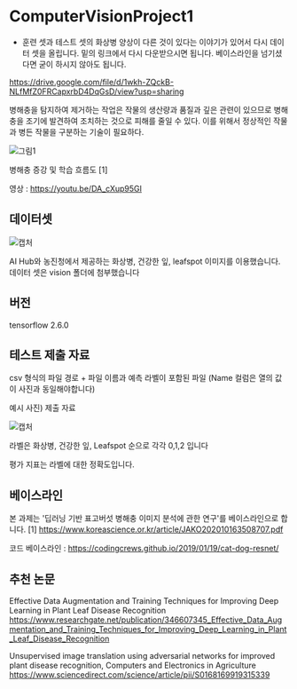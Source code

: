 # ComputerVisionProject1

* 훈련 셋과 테스트 셋의 화상병 양상이 다른 것이 있다는 이야기가 있어서 다시 데이터 셋을 올립니다.
밑의 링크에서 다시 다운받으시면 됩니다. 베이스라인을 넘기셨다면 굳이 하시지 않아도 됩니다.

https://drive.google.com/file/d/1wkh-ZQckB-NLfMfZ0FRCapxrbD4DqGsD/view?usp=sharing




병해충을 탐지하여 제거하는 작업은 작물의 생산량과 품질과 깊은 관련이 있으므로 병해충을 조기에 발견하여 조치하는 것으로 피해를 줄일 수 있다. 
이를 위해서 정상적인 작물과 병든 작물을 구분하는 기술이 필요하다. 



![그림1](https://user-images.githubusercontent.com/85859441/137726532-cf405587-6a69-4ce0-a3b2-87fbc88cfa9f.png)

병해충 증강 및 학습 흐름도 [1]

영상 : https://youtu.be/DA_cXup95GI

## 데이터셋

![캡처](https://user-images.githubusercontent.com/85859441/137592829-909c6077-5207-4235-bb15-2c773bcde151.PNG)

AI Hub와 농진청에서 제공하는 화상병, 건강한 잎, leafspot 이미지를 이용했습니다.
데이터 셋은 vision 폴더에 첨부했습니다

## 버전

tensorflow 2.6.0


## 테스트 제출 자료

csv 형식의 파일 경로 + 파일 이름과 예측 라벨이 포함된 파일 (Name 컬럼은 열의 값이 사진과 동일해야합니다)

예시 사진) 제출 자료

![캡처](https://user-images.githubusercontent.com/85859441/137592622-858fa11f-682d-4776-861b-346515f5c931.PNG)

라벨은 화상병, 건강한 잎, Leafspot 순으로 각각 0,1,2 입니다 

평가 지표는 라벨에 대한 정확도입니다.


## 베이스라인

본 과제는 '딥러닝 기반 표고버섯 병해충 이미지 분석에 관한 연구'를 베이스라인으로 합니다.
[1] https://www.koreascience.or.kr/article/JAKO202010163508707.pdf

코드 베이스라인 : https://codingcrews.github.io/2019/01/19/cat-dog-resnet/ 


## 추천 논문

Effective Data Augmentation and Training Techniques for Improving Deep Learning in Plant Leaf Disease Recognition
https://www.researchgate.net/publication/346607345_Effective_Data_Augmentation_and_Training_Techniques_for_Improving_Deep_Learning_in_Plant_Leaf_Disease_Recognition


Unsupervised image translation using adversarial networks for improved plant disease recognition, Computers and Electronics in Agriculture
https://www.sciencedirect.com/science/article/pii/S0168169919315339




